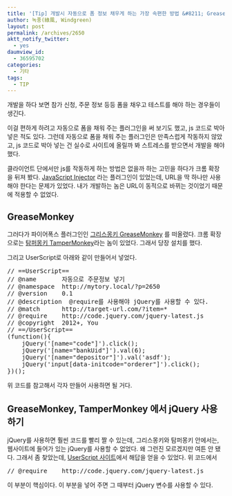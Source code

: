 ```yaml
---
title: '[Tip] 개발시 자동으로 폼 정보 채우게 하는 가장 속편한 방법 &#8211; GreaseMonkey(Firefox), TamperMonkey(Chrome) + jQuery 사용하기'
author: 녹풍(綠風, Windgreen)
layout: post
permalink: /archives/2650
aktt_notify_twitter:
  - yes
daumview_id:
  - 36595702
categories:
  - 기타
tags:
  - TIP
---
```

개발을 하다 보면 참가 신청, 주문 정보 등등 폼을 채우고 테스트를 해야 하는 경우들이 생긴다.

이걸 편하게 하려고 자동으로 폼을 채워 주는 플러그인을 써 보기도 했고, js 코드로 박아 넣은 적도 있다. 그런데 자동으로 폼을 채워 주는 플러그인은 만족스럽게 작동하지 않았고, js 코드로 박아 넣는 건 실수로 사이트에 올릴까 봐 스트레스를 받으면서 개발을 해야 했다.

클라이언트 단에서만 js를 작동하게 하는 방법은 없을까 하는 고민을 하다가 크롬 확장을 뒤져 봤다. [JavaScript Injector][1] 라는 플러그인이 있었는데, URL을 딱 하나만 사용해야 한다는 문제가 있었다. 내가 개발하는 놈은 URL이 동적으로 바뀌는 것이었기 때문에 적용할 수 없었다.

## GreaseMonkey

그러다가 파이어폭스 플러그인인 [그리스몽키 GreaseMonkey][2] 를 떠올렸다. 크롬 확장으로는 [탐퍼몽키 TamperMonkey][3]라는 놈이 있었다. 그래서 당장 설치를 했다.

그리고 UserScript로 아래와 같이 만들어서 넣었다.

<pre class="brush: js; gutter: true; first-line: 1">// ==UserScript==
// @name       자동으로 주문정보 넣기
// @namespace  http://mytory.local/?p=2650
// @version    0.1
// @description  @require를 사용해야 jQuery를 사용할 수 있다.
// @match      http://target-url.com/?item=*
// @require    http://code.jquery.com/jquery-latest.js
// @copyright  2012+, You
// ==/UserScript==
(function(){
    jQuery(&#039;[name="code"]&#039;).click();
    jQuery(&#039;[name="bankUid"]&#039;).val(6);
    jQuery(&#039;[name="depositor"]&#039;).val(&#039;asdf&#039;);
    jQuery(&#039;input[data-initcode="orderer"]&#039;).click();
})();</pre>

위 코드를 참고해서 각자 만들어 사용하면 될 거다.

## GreaseMonkey, TamperMonkey 에서 jQuery 사용하기

jQuery를 사용하면 훨씬 코드를 빨리 짤 수 있는데, 그리스몽키와 탐퍼몽키 안에서는, 웹사이트에 들어가 있는 jQuery를 사용할 수 없었다. 왜 그런진 모르겠지만 여튼 안 됐다. 그래서 좀 찾았는데, [UserScript 사이트][4]에서 해답을 얻을 수 있었다. 위 코드에서

<pre class="brush: javascript; gutter: true; first-line: 1">// @require    http://code.jquery.com/jquery-latest.js</pre>

이 부분이 핵심이다. 이 부분을 넣어 주면 그 때부터 jQuery 변수를 사용할 수 있다.

 [1]: https://chrome.google.com/webstore/detail/abdogfafejmdomllalkdegagoehgbdbk
 [2]: https://addons.mozilla.org/ko/firefox/addon/greasemonkey/
 [3]: https://chrome.google.com/webstore/detail/dhdgffkkebhmkfjojejmpbldmpobfkfo
 [4]: http://userscripts.org/
